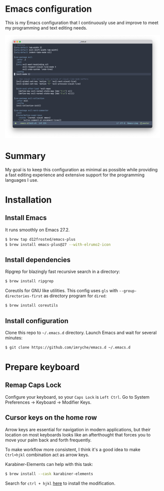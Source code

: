 # Emacs configuration
This is my Emacs configuration that I continuously use and improve to
meet my programming and text editing needs.

![Screenshot](https://github.com/imryche/emacs.d/raw/master/images/screenshot.png)

# Summary
My goal is to keep this configuration as minimal as possible while
providing a fast editing experience and extensive support for the
programming languages I use.

# Installation

## Install Emacs
It runs smoothly on Emacs 27.2.
```bash
$ brew tap d12frosted/emacs-plus
$ brew install emacs-plus@27 --with-elrumo2-icon
```

## Install dependencies
Ripgrep for blazingly fast recursive search in a directory:
```bash
$ brew install ripgrep
```

Coreutils for GNU like utilities. This config uses `gls` with `--group-directories-first` as directory program for `dired`:
```bash
$ brew install coreutils
```

## Install configuration
Clone this repo to `~/.emacs.d` directory. Launch Emacs and wait for several minutes:
```bash
$ git clone https://github.com/imryche/emacs.d ~/.emacs.d
```

# Prepare keyboard

## Remap Caps Lock
Configure your keyboard, so your `Caps Lock` is `Left Ctrl`. Go to
System Preferences -> Keyboard -> Modifier Keys.

## Cursor keys on the home row
Arrow keys are essential for navigation in modern applications,
but their location on most keyboards looks like an afterthought that
forces you to move your palm back and forth frequently.

To make workflow more consistent, I think it's a good idea to make
`Ctrl+hjkl` combination act as arrow keys.

Karabiner-Elements can help with this task:
```bash
$ brew install --cask karabiner-elements
```

Search for `ctrl + hjkl`
[here](https://ke-complex-modifications.pqrs.org/?q=ctrl%20%2B%20hjkl) to install the
modification.
